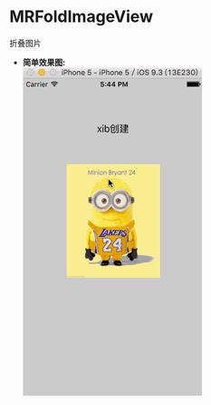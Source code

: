 # MRFoldImageView
折叠图片

- **简单效果图:**        
![image](https://github.com/Andrew554/MRFoldImageView/blob/master/%E6%8A%98%E5%8F%A0%E5%9B%BE%E7%89%87.gif)
